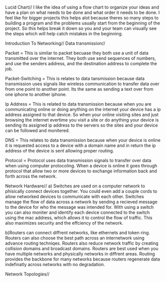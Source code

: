 Lucid Chart//
I like the idea of using a flow chart to organize your ideas and have a plan on what needs to be done and what order it needs to be done. I feel like for bigger projects this helps alot because theres so many steps to building a program and the problems usually start from the beginning of the project. So this helps break it down so you and your team can visually see the steps which will help catch mistakes in the beginning. 

Introduction To Networking//
Data transmission//

Packet = This is similar to packet becuase they both use a unit of data transmitted over the internet. They both use send sequences of numbers, and use the senders address, and the destination address to complete the job. 

Packet-Switching = This is relates to data tansmission because data transmission uses signals like wireless communication to transfer data over from one point to another point. Its the same as sending a text over from one iphone to another iphone. 

Ip Address = This is related to data transmission because when you are communicating online or doing anything on the internet your device has a ip address assigned to that device. So when your online visiting sites and just browsing the internet evertime you visit a site or do anything your device is sending its assigned ip address to the servers so the sites and your device can be followed and monitered. 

DNS = This relates to data transmission because when your device is online it is requested access to a device with a domain name and in return the ip address of the device is sent allowing proper routing. 

Protocol = Protocol uses data transmission signals to transfer over data when using computer protocoling. When a device is online it goes through protocol that allow two or more devices to exchange information back and forth across the network. 

Network Hardware//
a) Switches are used on a computer network to phisically connect devices together. You could even add a couple cords to allow networked devices to communicate with each other. Switches manage the flow of data across a network by sending a recieved message to the device for who the message was intended for. With using a switch you can also moniter and identify each device connected to the switch using the mac address, which allows it to control the flow of traffic. This also maximizes security and the effciency of the network. 

b)Routers can connect diffrent networks, like ethernets and token ring. Routers can also choose the best path across an internetwork using advance routing techniqes. Routers also reduce network traffic by creating collision domains and broadcast domains. Routers are best used when you have multiple networks and physically networks in diffrent areas. Routing provides the backbone for many networks because routers regenerate data indefinatly across networks with no degradation. 

Network Topologies//
